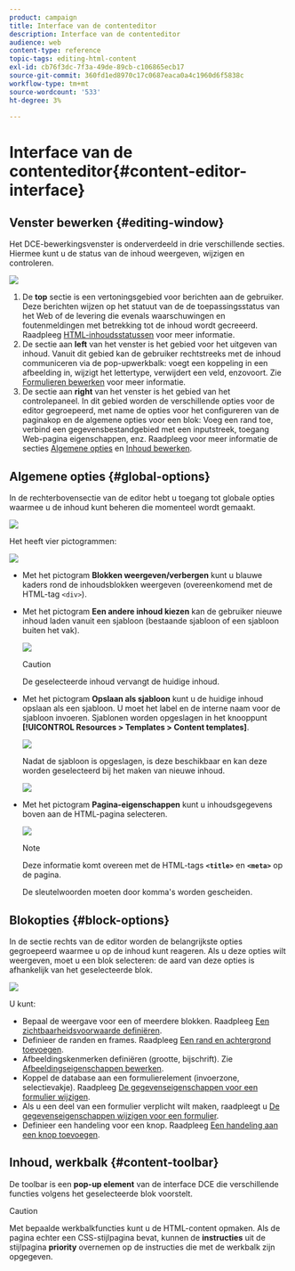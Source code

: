 ```yaml
---
product: campaign
title: Interface van de contenteditor
description: Interface van de contenteditor
audience: web
content-type: reference
topic-tags: editing-html-content
exl-id: cb76f3dc-7f3a-49de-89cb-c106865ecb17
source-git-commit: 360fd1ed8970c17c0687eaca0a4c1960d6f5838c
workflow-type: tm+mt
source-wordcount: '533'
ht-degree: 3%

---
```


# Interface van de contenteditor{#content-editor-interface}

## Venster bewerken {#editing-window}

Het DCE-bewerkingsvenster is onderverdeeld in drie verschillende secties. Hiermee kunt u de status van de inhoud weergeven, wijzigen en controleren.

![](assets/dce_decoupe_window_nb.png)

1. De **top** sectie is een vertoningsgebied voor berichten aan de gebruiker. Deze berichten wijzen op het statuut van de de toepassingsstatus van het Web of de levering die evenals waarschuwingen en foutenmeldingen met betrekking tot de inhoud wordt gecreeerd. Raadpleeg [HTML-inhoudsstatussen](content-editing-best-practices.md#html-content-statuses) voor meer informatie.
1. De sectie aan **left** van het venster is het gebied voor het uitgeven van inhoud. Vanuit dit gebied kan de gebruiker rechtstreeks met de inhoud communiceren via de pop-upwerkbalk: voegt een koppeling in een afbeelding in, wijzigt het lettertype, verwijdert een veld, enzovoort. Zie [Formulieren bewerken](editing-content.md#editing-forms) voor meer informatie.
1. De sectie aan **right** van het venster is het gebied van het controlepaneel. In dit gebied worden de verschillende opties voor de editor gegroepeerd, met name de opties voor het configureren van de paginakop en de algemene opties voor een blok: Voeg een rand toe, verbind een gegevensbestandgebied met een inputstreek, toegang Web-pagina eigenschappen, enz. Raadpleeg voor meer informatie de secties [Algemene opties](#global-options) en [Inhoud bewerken](editing-content.md).

## Algemene opties {#global-options}

In de rechterbovensectie van de editor hebt u toegang tot globale opties waarmee u de inhoud kunt beheren die momenteel wordt gemaakt.

![](assets/dce_global_options.png)

Het heeft vier pictogrammen:

![](assets/dce_icons_sidebar.png)

* Met het pictogram **Blokken weergeven/verbergen** kunt u blauwe kaders rond de inhoudsblokken weergeven (overeenkomend met de HTML-tag `<div>`).

* Met het pictogram **Een andere inhoud kiezen** kan de gebruiker nieuwe inhoud laden vanuit een sjabloon (bestaande sjabloon of een sjabloon buiten het vak).

   ![](assets/dce_popup_templatechoice.png)

   >[!CAUTION]
   >
   >De geselecteerde inhoud vervangt de huidige inhoud.

* Met het pictogram **Opslaan als sjabloon** kunt u de huidige inhoud opslaan als een sjabloon. U moet het label en de interne naam voor de sjabloon invoeren. Sjablonen worden opgeslagen in het knooppunt **[!UICONTROL Resources > Templates > Content templates]**.

   ![](assets/dce_popup_savetemplate.png)

   Nadat de sjabloon is opgeslagen, is deze beschikbaar en kan deze worden geselecteerd bij het maken van nieuwe inhoud.

   ![](assets/dce_create_fromtemplate.png)

* Met het pictogram **Pagina-eigenschappen** kunt u inhoudsgegevens boven aan de HTML-pagina selecteren.

   ![](assets/dce_popup_headerhtml.png)

   >[!NOTE]
   >
   >Deze informatie komt overeen met de HTML-tags **`<title>`** en **`<meta>`** op de pagina.
   >
   >De sleutelwoorden moeten door komma&#39;s worden gescheiden.

## Blokopties {#block-options}

In de sectie rechts van de editor worden de belangrijkste opties gegroepeerd waarmee u op de inhoud kunt reageren. Als u deze opties wilt weergeven, moet u een blok selecteren: de aard van deze opties is afhankelijk van het geselecteerde blok.

![](assets/dce_right_section.png)

U kunt:

* Bepaal de weergave voor een of meerdere blokken. Raadpleeg [Een zichtbaarheidsvoorwaarde definiëren](editing-content.md#defining-a-visibility-condition).
* Definieer de randen en frames. Raadpleeg [Een rand en achtergrond toevoegen](editing-content.md#adding-a-border-and-background).
* Afbeeldingskenmerken definiëren (grootte, bijschrift). Zie [Afbeeldingseigenschappen bewerken](editing-content.md#editing-image-properties).
* Koppel de database aan een formulierelement (invoerzone, selectievakje). Raadpleeg [De gegevenseigenschappen voor een formulier wijzigen](editing-content.md#changing-the-data-properties-for-a-form).
* Als u een deel van een formulier verplicht wilt maken, raadpleegt u [De gegevenseigenschappen wijzigen voor een formulier](editing-content.md#changing-the-data-properties-for-a-form).
* Definieer een handeling voor een knop. Raadpleeg [Een handeling aan een knop toevoegen](editing-content.md#adding-an-action-to-a-button).

## Inhoud, werkbalk {#content-toolbar}

De toolbar is een **pop-up element** van de interface DCE die verschillende functies volgens het geselecteerde blok voorstelt.

>[!CAUTION]
>
>Met bepaalde werkbalkfuncties kunt u de HTML-content opmaken. Als de pagina echter een CSS-stijlpagina bevat, kunnen de **instructies** uit de stijlpagina **priority** overnemen op de instructies die met de werkbalk zijn opgegeven.
